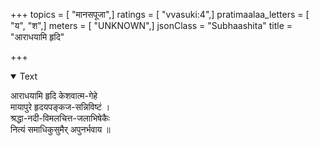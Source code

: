 +++
topics = [ "मानसपूजा",]
ratings = [ "vvasuki:4",]
pratimaalaa_letters = [ "य", "श",]
meters = [ "UNKNOWN",]
jsonClass = "Subhaashita"
title = "आराधयामि हृदि"

+++

<details open><summary>Text</summary>

आराधयामि हृदि केशवात्म-गेहे  
मायापुरे हृदयपङ्कज-सन्निविष्टं ।  
श्रद्धा-नदी-विमलचित्त-जलाभिषेकैः  
नित्यं समाधिकुसुमैर् अपुनर्भवाय ॥
</details>
